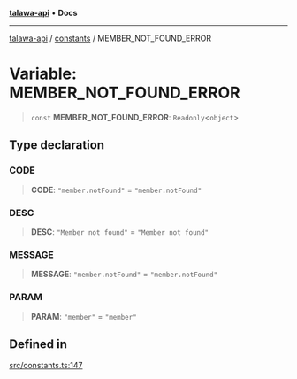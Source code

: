 [**talawa-api**](../../README.md) • **Docs**

***

[talawa-api](../../modules.md) / [constants](../README.md) / MEMBER\_NOT\_FOUND\_ERROR

# Variable: MEMBER\_NOT\_FOUND\_ERROR

> `const` **MEMBER\_NOT\_FOUND\_ERROR**: `Readonly`\<`object`\>

## Type declaration

### CODE

> **CODE**: `"member.notFound"` = `"member.notFound"`

### DESC

> **DESC**: `"Member not found"` = `"Member not found"`

### MESSAGE

> **MESSAGE**: `"member.notFound"` = `"member.notFound"`

### PARAM

> **PARAM**: `"member"` = `"member"`

## Defined in

[src/constants.ts:147](https://github.com/PalisadoesFoundation/talawa-api/blob/3bacbf38707ebd3e3e5f1bc5b4cc7aa3b2adc169/src/constants.ts#L147)
